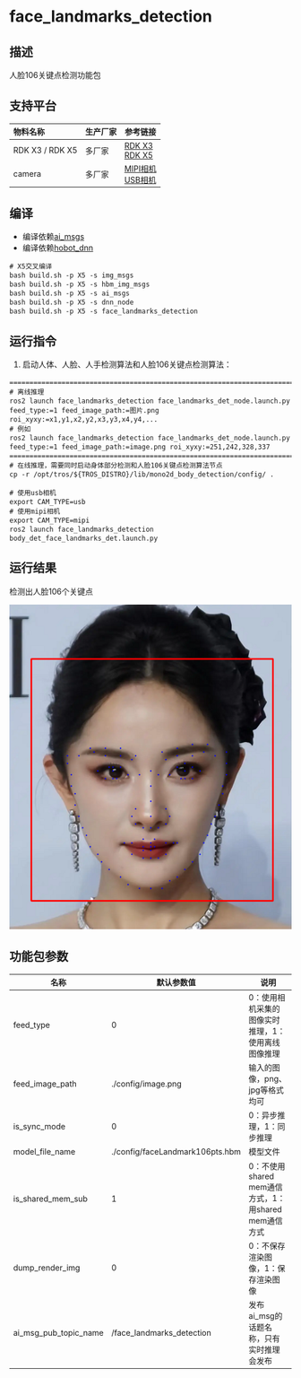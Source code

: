 # face_landmarks_detection

## 描述

人脸106关键点检测功能包

## 支持平台

| 物料名称        | 生产厂家 | 参考链接                                                                                                                                              |
| :-------------- | -------- | ----------------------------------------------------------------------------------------------------------------------------------------------------- |
| RDK X3 / RDK X5 | 多厂家   | [RDK X3](https://developer.d-robotics.cc/rdkx3)<br>[RDK X5](https://developer.d-robotics.cc/rdkx5)                                                    |
| camera          | 多厂家   | [MIPI相机](https://developer.horizon.cc/nodehubdetail/168958376283445781)<br>[USB相机](https://developer.horizon.cc/nodehubdetail/168958376283445777) |

## 编译

- 编译依赖[ai_msgs](https://github.com/D-Robotics/hobot_msgs)
- 编译依赖[hobot_dnn](https://github.com/D-Robotics/hobot_dnn)

```shell
# X5交叉编译
bash build.sh -p X5 -s img_msgs
bash build.sh -p X5 -s hbm_img_msgs
bash build.sh -p X5 -s ai_msgs
bash build.sh -p X5 -s dnn_node
bash build.sh -p X5 -s face_landmarks_detection
```

## 运行指令

1. 启动人体、人脸、人手检测算法和人脸106关键点检测算法：

```shell
===============================================================================================================================
# 离线推理
ros2 launch face_landmarks_detection face_landmarks_det_node.launch.py feed_type:=1 feed_image_path:=图片.png roi_xyxy:=x1,y1,x2,y2,x3,y3,x4,y4,...
# 例如
ros2 launch face_landmarks_detection face_landmarks_det_node.launch.py feed_type:=1 feed_image_path:=image.png roi_xyxy:=251,242,328,337
===============================================================================================================================
# 在线推理，需要同时启动身体部分检测和人脸106关键点检测算法节点
cp -r /opt/tros/${TROS_DISTRO}/lib/mono2d_body_detection/config/ .

# 使用usb相机
export CAM_TYPE=usb
# 使用mipi相机
export CAM_TYPE=mipi
ros2 launch face_landmarks_detection body_det_face_landmarks_det.launch.py
```

## 运行结果

检测出人脸106个关键点

![](./doc/render.png)

## 功能包参数

| 名称                  | 默认参数值                      | 说明                                                 |
| --------------------- | ------------------------------- | ---------------------------------------------------- |
| feed_type             | 0                               | 0：使用相机采集的图像实时推理，1：使用离线图像推理   |
| feed_image_path       | ./config/image.png              | 输入的图像，png、jpg等格式均可                       |
| is_sync_mode          | 0                               | 0：异步推理，1：同步推理                             |
| model_file_name       | ./config/faceLandmark106pts.hbm | 模型文件                                             |
| is_shared_mem_sub     | 1                               | 0：不使用shared mem通信方式，1：用shared mem通信方式 |
| dump_render_img       | 0                               | 0：不保存渲染图像，1：保存渲染图像                   |
| ai_msg_pub_topic_name | /face_landmarks_detection       | 发布ai_msg的话题名称，只有实时推理会发布             |
